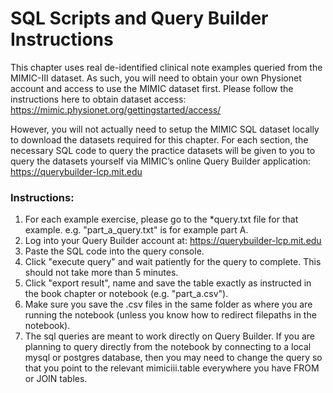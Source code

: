 # SQL Scripts and Query Builder Instructions

This chapter uses real de-identified clinical note examples queried from the MIMIC-III dataset. As such, you will need to obtain your own Physionet account and access to use the MIMIC dataset first. Please follow the instructions here to obtain dataset access: https://mimic.physionet.org/gettingstarted/access/

However, you will not actually need to setup the MIMIC SQL dataset locally to download the datasets required for this chapter. For each section, the necessary SQL code to query the practice datasets will be given to you to query the datasets yourself via MIMIC’s online Query Builder application: https://querybuilder-lcp.mit.edu

### Instructions:
1. For each example exercise, please go to the *query.txt file for that example. e.g. "part_a_query.txt" is for example part A.
2. Log into your Query Builder account at: https://querybuilder-lcp.mit.edu
3. Paste the SQL code into the query console.
4. Click "execute query" and wait patiently for the query to complete. This should not take more than 5 minutes.
5. Click "export result", name and save the table exactly as instructed in the book chapter or notebook (e.g. "part_a.csv").
6. Make sure you save the .csv files in the same folder as where you are running the notebook (unless you know how to redirect filepaths in the notebook).
7. The sql queries are meant to work directly on Query Builder. If you are planning to query directly from the notebook by connecting to a local mysql or postgres database, then you may need to change the query so that you point to the relevant mimiciii.table everywhere you have FROM or JOIN tables.
